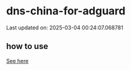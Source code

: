 # dns-china-for-adguard

Last updated on: 2025-03-04 00:24:07.068781

## how to use

[See here](https://github.com/AdguardTeam/AdGuardHome/wiki/Configuration#upstreams-from-file)
